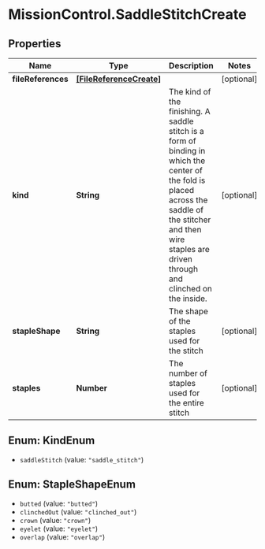 # MissionControl.SaddleStitchCreate

## Properties
Name | Type | Description | Notes
------------ | ------------- | ------------- | -------------
**fileReferences** | [**[FileReferenceCreate]**](FileReferenceCreate.md) |  | [optional] 
**kind** | **String** | The kind of the finishing. A saddle stitch is a form of binding in which the center of the fold is placed across the saddle of the stitcher and then wire staples are driven through and clinched on the inside.  | [optional] 
**stapleShape** | **String** | The shape of the staples used for the stitch | [optional] 
**staples** | **Number** | The number of staples used for the entire stitch | [optional] 

<a name="KindEnum"></a>
## Enum: KindEnum

* `saddleStitch` (value: `"saddle_stitch"`)


<a name="StapleShapeEnum"></a>
## Enum: StapleShapeEnum

* `butted` (value: `"butted"`)
* `clinchedOut` (value: `"clinched_out"`)
* `crown` (value: `"crown"`)
* `eyelet` (value: `"eyelet"`)
* `overlap` (value: `"overlap"`)

